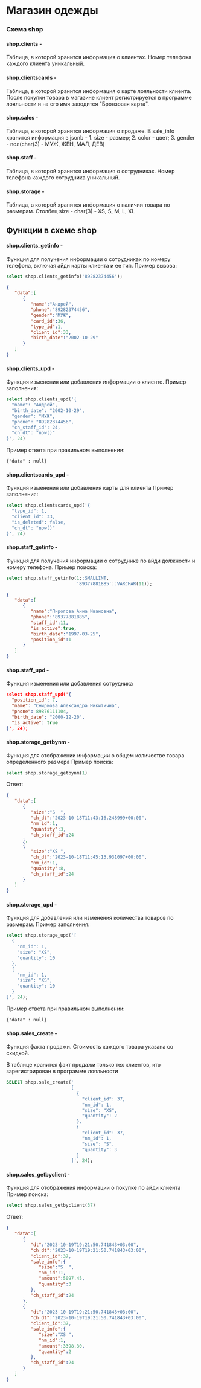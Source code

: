# Магазин одежды

### Схема shop
#### shop.clients -
Таблица, в которой хранится информация о клиентах. 
Номер телефона каждого клиента уникальный.
#### shop.clientscards -
Таблица, в которой хранится информация о карте лояльности клиента. После покупки товара в магазине клиент регистрируется в программе лояльности и на его имя заводится "Бронзовая карта".
#### shop.sales -
Таблица, в которой хранится информация о продаже.
В sale_info хранится информация в jsonb - 1. size - размер; 2. color - цвет; 3. gender - пол(char(3) - МУЖ, ЖЕН, МАЛ, ДЕВ)
#### shop.staff - 
Таблица, в которой хранится информация о сотрудниках.
Номер телефона каждого сотрудника уникальный.
#### shop.storage - 
Таблица, в которой хранится информация о наличии товара по размерам.
Столбец size - char(3) - XS, S, M, L, XL

## Функции в схеме shop

#### shop.clients_getinfo - 
Функция для получения информации о сотрудниках по номеру телефона, включая айди карты клиента и ее тип.
Пример вызова:
```sql
select shop.clients_getinfo('89282374456');
```
```json
{
   "data":[
      {
         "name":"Андрей",
         "phone":"89282374456",
         "gender":"МУЖ",
         "card_id":36,
         "type_id":1,
         "client_id":33,
         "birth_date":"2002-10-29"
      }
   ]
}
```
#### shop.clients_upd - 
Функция изменения или добавления информации о клиенте.
Пример заполнения:
```sql
select shop.clients_upd('{
  "name": "Андрей",
  "birth_date": "2002-10-29",
  "gender": "МУЖ",
  "phone": "89282374456",
  "ch_staff_id": 24,
  "ch_dt": "now()"
}', 24)
```
Пример ответа при правильном выполнении:

```jsonb
{"data" : null}
```

#### shop.clientscards_upd - 
Функция изменения или добавления карты для клиента
Пример заполнения:
```sql
select shop.clientscards_upd('{
  "type_id": 1,
  "client_id": 33,
  "is_deleted": false,
  "ch_dt": "now()"
}', 24)
```

#### shop.staff_getinfo - 
Функция для получения информации о сотруднике по айди должности и номеру телефона.
Пример поиска:
```sql
select shop.staff_getinfo(1::SMALLINT,
                          '89377881885'::VARCHAR(11));
```
```json
{
   "data":[
      {
         "name":"Пирогова Анна Ивановна",
         "phone":"89377881885",
         "staff_id":11,
         "is_active":true,
         "birth_date":"1997-03-25",
         "position_id":1
      }
   ]
}
```
#### shop.staff_upd - 
Функция изменения или добавления сотрудника
```json
select shop.staff_upd('{
  "position_id": 7,
  "name": "Смирнова Александра Никитична",
  "phone": 89876111104,
  "birth_date": "2000-12-20",
  "is_active": true
}', 24);
```
#### shop.storage_getbynm - 
Функция для отображении информации о общем количестве товара определенного размера
Пример поиска:
```sql
select shop.storage_getbynm(1)
```
Ответ:
```json
{
   "data":[
      {
         "size":"S  ",
         "ch_dt":"2023-10-18T11:43:16.248999+00:00",
         "nm_id":1,
         "quantity":3,
         "ch_staff_id":24
      },
      {
         "size":"XS ",
         "ch_dt":"2023-10-18T11:45:13.931097+00:00",
         "nm_id":1,
         "quantity":8,
         "ch_staff_id":24
      }
   ]
}
```
#### shop.storage_upd -
Функция для добавления или изменения количества товаров по размерам.
Пример заполнения:
```sql
select shop.storage_upd('[
  {
    "nm_id": 1,
    "size": "XS",
    "quantity": 10
  },
  {
    "nm_id": 1,
    "size": "XS",
    "quantity": 10
  }
]', 24);
```
Пример ответа при правильном выполнении:

```jsonb
{"data" : null}
```
#### shop.sales_create - 
Функция факта продажи. Стоимость каждого товара указана со скидкой. 

В таблице хранится факт продажи только тех клиентов, кто зарегистрирован в программе лояльности 
```sql
SELECT shop.sale_create('
                        [
                          {
                            "client_id": 37,
                            "nm_id": 1,
                            "size": "XS",
                            "quantity": 2
                          },
                          {
                            "client_id": 37,
                            "nm_id": 1,
                            "size": "S",
                            "quantity": 3
                          }
                        ]', 24);
```

#### shop.sales_getbyclient - 
Функция для отображения информации о покупке по айди клиента
Пример поиска:
```sql
select shop.sales_getbyclient(37)
```
Ответ:
```json
{
   "data":[
      {
         "dt":"2023-10-19T19:21:50.741843+03:00",
         "ch_dt":"2023-10-19T19:21:50.741843+03:00",
         "client_id":37,
         "sale_info":{
            "size":"S  ",
            "nm_id":1,
            "amount":5097.45,
            "quantity":3
         },
         "ch_staff_id":24
      },
      {
         "dt":"2023-10-19T19:21:50.741843+03:00",
         "ch_dt":"2023-10-19T19:21:50.741843+03:00",
         "client_id":37,
         "sale_info":{
            "size":"XS ",
            "nm_id":1,
            "amount":3398.30,
            "quantity":2
         },
         "ch_staff_id":24
      }
   ]
}
```

